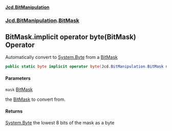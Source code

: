 #### [Jcd.BitManipulation](index.md 'index')
### [Jcd.BitManipulation](Jcd.BitManipulation.md 'Jcd.BitManipulation').[BitMask](Jcd.BitManipulation.BitMask.md 'Jcd.BitManipulation.BitMask')

## BitMask.implicit operator byte(BitMask) Operator

Automatically convert to [System.Byte](https://docs.microsoft.com/en-us/dotnet/api/System.Byte 'System.Byte') from
a [BitMask](Jcd.BitManipulation.BitMask.md 'Jcd.BitManipulation.BitMask')

```csharp
public static byte implicit operator byte(Jcd.BitManipulation.BitMask mask);
```
#### Parameters

<a name='Jcd.BitManipulation.BitMask.op_Implicitbyte(Jcd.BitManipulation.BitMask).mask'></a>

`mask` [BitMask](Jcd.BitManipulation.BitMask.md 'Jcd.BitManipulation.BitMask')

the [BitMask](Jcd.BitManipulation.BitMask.md 'Jcd.BitManipulation.BitMask') to convert from.

#### Returns

[System.Byte](https://docs.microsoft.com/en-us/dotnet/api/System.Byte 'System.Byte')
the lowest 8 bits of the mask as a byte